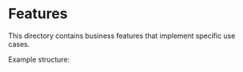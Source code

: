 # Features

This directory contains business features that implement specific use cases.

Example structure: 